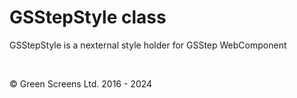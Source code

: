 # GSStepStyle class

GSStepStyle is a nexternal style holder for GSStep WebComponent

<br>

&copy; Green Screens Ltd. 2016 - 2024
